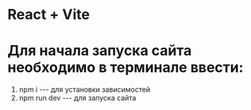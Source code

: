 # React + Vite

# Для начала запуска сайта необходимо в терминале ввести:

1) npm i        --- для установки зависимостей
2) npm run dev  --- для запуска сайта

